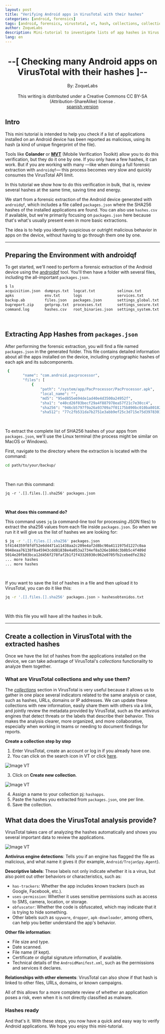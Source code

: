 ```yaml
---
layout: post 
title: "Verifying Android apps in VirusTotal with their hashes" 
categories: [android, forensics] 
tags: [android, forensics, virustotal, vt, hash, collections, collections, malware] 
author: ZoqueLabs 
description: Mini-tutorial to investigate lists of app hashes in Virus Total 
lang: en 
---
```


<div align=center>
<h1>--[ Checking many Android apps on VirusTotal with their hashes ]--</h1>
By: ZoqueLabs
<br>
<br>
This writing is distributed under a Creative Commons CC BY-SA (Attribution-ShareAlike) license .
<br>
<a href="/android/forense/2025/06/10/Verificando-listas-hash-apps.html">spanish version</a>
</div>


## Intro 

This mini tutorial is intended to help you check if a list of applications installed on an Android device has been reported as malicious, using its hash (a kind of unique fingerprint of the file). 

Tools like **Colander** or **[MVT](https://docs.mvt.re/en/latest/)** (Mobile Verification Toolkit) allow you to do this verification, but they do it one by one. If you only have a few hashes, it can work. But if you are working with many —like when doing a full forensic extraction with `androidqf`— this process becomes very slow and quickly consumes the VirusTotal API limit. 

In this tutorial we show how to do this verification in bulk, that is, review several hashes at the same time, saving time and energy. 

We start from a forensic extraction of the Android device generated with `androidqf`, which includes a file called `packages.json` where the SHA256 hashes of the installed applications are found. You can also use `hashes.csv` if available, but we're primarily focusing on `packages.json` here because that's what's usually present even in more basic extractions. 

The idea is to help you identify suspicious or outright malicious behavior in apps on the device, without having to go through them one by one. 

--- 

## Preparing the Environment with androidqf 

To get started, we'll need to perform a forensic extraction of the Android device using the [androidqf](https://github.com/mvt-project/androidqf) tool. You'll then have a folder with several files, including the all-important `packages.json`. 

```bash
$ ls
acquisition.json  dumpsys.txt  logcat.txt          selinux.txt          tmp
apks              env.txt      logs                services.txt
backup.ab         files.json   packages.json       settings_global.txt
bugreport.zip     getprop.txt  processes.txt       settings_secure.txt
command.log       hashes.csv   root_binaries.json  settings_system.txt
```
&nbsp;

## Extracting App Hashes from `packages.json` 

After performing the forensic extraction, you will find a file named `packages.json` in the generated folder. This file contains detailed information about all the apps installed on the device, including cryptographic hashes of each apk and its subcomponents. 

```bash 
 { 
        "name": "com.android.pacprocessor", 
        "files": [ 
            { 
                "path": "/system/app/PacProcessor/PacProcessor.apk", 
                "local_name": "", 
                "md5": "95ed855e694de1ad40e4d3500a24952f",
                "sha1": "e40cd26f03becf29a4f887978ea57f21c7e30cc4", 
                "sha256": "946cb5797f9a26a93709a7f01175b890bc010ba80182f8847ede24a39c9b9660", 
                "sha512": "77c2fb531da7b2751e3abb9ef25c3d715e75d3978301ee00b66edb3c171205fa97d7daa3fb21c2725aece9d7392b7a7ad90da58f1ea64520398ccebf0c3a6d67", 
``` 
&nbsp;

To extract the complete list of SHA256 hashes ​​of your apps from `packages.json`, we'll use the Linux terminal (the process might be similar on MacOS or Windows). 

First, navigate to the directory where the extraction is located with the command: 

```bash 
cd path/to/your/backup/ 
``` 
&nbsp;
 

Then run this command: 

``` 
jq -r '.[].files.[].sha256' packages.json 
``` 
&nbsp;
 
**What does this command do?** 

This command uses `jq` (a command-line tool for processing JSON files) to extract the sha256 values ​​from each file inside `packages.json`. So when we run it it will give us the list of hashes we are looking for: 

```bash 
$ jq -r '.[].files.[].sha256' packages.json 
5f4144359f8fdf52e6d4471a11438aa2c209e4af2d8bc90a4111975d1227c0aa 
9948eaa76138f8a45943cdd81838e4a053a2734ef8a326e108dc3b0b5c4f409d 
5014e20fb03bca12d456f278faf2b1f2f43326930c062e0705fb2cebedfe23b2 
... more hashes 
... more hashes 
``` 
&nbsp;
 

If you want to save the list of hashes in a file and then upload it to VirusTotal, you can do it like this: 
```bash 
jq -r '.[].files.[].sha256' packages.json > hashesobtenidos.txt 
``` 
&nbsp;
 
With this file you will have all the hashes in bulk. 

--- 

## Create a collection in VirusTotal with the extracted hashes 

Once we have the list of hashes from the applications installed on the device, we can take advantage of VirusTotal's _collections_ functionality to analyze them together. 

### What are VirusTotal collections and why use them? 

The [_collections_](https://blog.virustotal.com/2021/11/introducing-virustotal-collections.html) section in VirusTotal is very useful because it allows us to gather in one place several indicators related to the same analysis or case, such as hashes, URLs, domains or IP addresses. We can update these collections with new information, easily share them with others via a link, and jointly review the metadata provided by VirusTotal, such as the antivirus engines that detect threats or the labels that describe their behavior. This makes the analysis clearer, more organized, and more collaborative, especially when working in teams or needing to document findings for reports.

**Create a collection step by step** 

1. Enter VirusTotal, create an account or log in if you already have one. 
2. You can click on the search icon in VT or click [here](https://www.virustotal.com/gui/collections). 

 
![Image VT](/assets/vt1.png) 
 

3. Click on **Create new collection**. 

 
![Image VT](/assets/vt2.png) 
 

4. Assign a name to your collection pj: `hashapps`. 
5. Paste the hashes you extracted from `packages.json`, one per line. 
6. Save the collection. 

## What data does the VirusTotal analysis provide? 

VirusTotal takes care of analyzing the hashes automatically and shows you several important data to review the applications. 

 
![Image VT](/assets/vt3.png) 
 

**Antivirus engine detections**: Tells you if an engine has flagged the file as malicious, and what name it gives it (for example, `Android/TrojanSpy.Agent`). 

**Descriptive labels**: These labels not only indicate whether it is a virus, but also point out other behaviors or characteristics, such as: 
  - `has-trackers`: Whether the app includes known trackers (such as Google, Facebook, etc.). 
  - `uses-permission`: Whether it uses sensitive permissions such as access to SMS, camera, location, or storage. 
  - `obfuscator`: Whether the code is obfuscated, which may indicate that it is trying to hide something. 
  - Other labels such as `spyware`, `dropper`, `apk-downloader`, among others, can help you better understand the app's behavior. 


**Other file information**: 
  - File size and type. 
  - Date scanned. 
  - File name (if kept). 
  - Certificate or digital signature information, if available. 
  - Technical details of the `AndroidManifest.xml`, such as the permissions and services it declares. 

**Relationships with other elements**: VirusTotal can also show if that hash is linked to other files, URLs, domains, or known campaigns. 

All of this allows for a more complete review of whether an application poses a risk, even when it is not directly classified as malware. 

### Hashes ready 

And that's it. With these steps, you now have a quick and easy way to verify Android applications. We hope you enjoy this mini-tutorial. 
